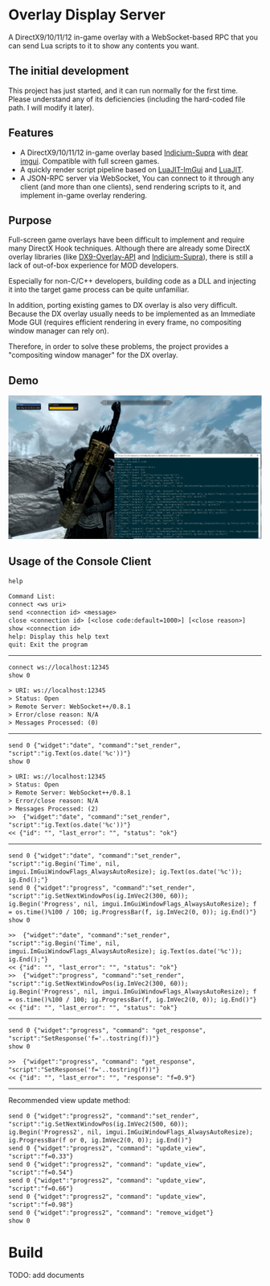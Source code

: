 # Overlay Display Server

A DirectX9/10/11/12 in-game overlay with a WebSocket-based RPC that you can send Lua scripts to it to show any contents you want.


## The initial development

This project has just started, and it can run normally for the first time. Please understand any of its deficiencies (including the hard-coded file path. I will modify it later).


## Features

* A DirectX9/10/11/12 in-game overlay based [Indicium-Supra](https://github.com/nefarius/Indicium-Supra) with [dear imgui](https://github.com/ocornut/imgui). Compatible with full screen games.
* A quickly render script pipeline based on [LuaJIT-ImGui](https://github.com/sonoro1234/LuaJIT-ImGui) and [LuaJIT](http://luajit.org/).
* A JSON-RPC server via WebSocket, You can connect to it through any client (and more than one clients), send rendering scripts to it, and implement in-game overlay rendering.


## Purpose

Full-screen game overlays have been difficult to implement and require many DirectX Hook techniques. Although there are already some DirectX overlay libraries (like [DX9-Overlay-API](https://github.com/agrippa1994/DX9-Overlay-API) and [Indicium-Supra](https://github.com/nefarius/Indicium-Supra)), there is still a lack of out-of-box experience for MOD developers.

Especially for non-C/C++ developers, building code as a DLL and injecting it into the target game process can be quite unfamiliar.

In addition, porting existing games to DX overlay is also very difficult. Because the DX overlay usually needs to be implemented as an Immediate Mode GUI (requires efficient rendering in every frame, no compositing window manager can rely on).

Therefore, in order to solve these problems, the project provides a "compositing window manager" for the DX overlay.


## Demo

![the first running](doc/demo.png)


## Usage of the Console Client

```
help
```
```
Command List:
connect <ws uri>
send <connection id> <message>
close <connection id> [<close code:default=1000>] [<close reason>]
show <connection id>
help: Display this help text
quit: Exit the program
```

--------------------------------------------

```
connect ws://localhost:12345
show 0
```
```
> URI: ws://localhost:12345
> Status: Open
> Remote Server: WebSocket++/0.8.1
> Error/close reason: N/A
> Messages Processed: (0)
```

--------------------------------------------

```
send 0 {"widget":"date", "command":"set_render", "script":"ig.Text(os.date('%c'))"}
show 0
```

```
> URI: ws://localhost:12345
> Status: Open
> Remote Server: WebSocket++/0.8.1
> Error/close reason: N/A
> Messages Processed: (2)
>>  {"widget":"date", "command":"set_render", "script":"ig.Text(os.date('%c'))"}
<< {"id": "", "last_error": "", "status": "ok"}
```

--------------------------------------------

```
send 0 {"widget":"date", "command":"set_render", "script":"ig.Begin('Time', nil, imgui.ImGuiWindowFlags_AlwaysAutoResize); ig.Text(os.date('%c')); ig.End();"}
send 0 {"widget":"progress", "command":"set_render", "script":"ig.SetNextWindowPos(ig.ImVec2(300, 60)); ig.Begin('Progress', nil, imgui.ImGuiWindowFlags_AlwaysAutoResize); f = os.time()%100 / 100; ig.ProgressBar(f, ig.ImVec2(0, 0)); ig.End()"}
show 0
```

```
>>  {"widget":"date", "command":"set_render", "script":"ig.Begin('Time', nil, imgui.ImGuiWindowFlags_AlwaysAutoResize); ig.Text(os.date('%c')); ig.End();"}
<< {"id": "", "last_error": "", "status": "ok"}
>>  {"widget":"progress", "command":"set_render", "script":"ig.SetNextWindowPos(ig.ImVec2(300, 60)); ig.Begin('Progress', nil, imgui.ImGuiWindowFlags_AlwaysAutoResize); f = os.time()%100 / 100; ig.ProgressBar(f, ig.ImVec2(0, 0)); ig.End()"}
<< {"id": "", "last_error": "", "status": "ok"}
```

--------------------------------------------

```
send 0 {"widget":"progress", "command": "get_response", "script":"SetResponse('f='..tostring(f))"}
show 0
```

```
>>  {"widget":"progress", "command": "get_response", "script":"SetResponse('f='..tostring(f))"}
<< {"id": "", "last_error": "", "response": "f=0.9"}
```

--------------------------------------------

Recommended view update method:

```
send 0 {"widget":"progress2", "command":"set_render", "script":"ig.SetNextWindowPos(ig.ImVec2(500, 60)); ig.Begin('Progress2', nil, imgui.ImGuiWindowFlags_AlwaysAutoResize); ig.ProgressBar(f or 0, ig.ImVec2(0, 0)); ig.End()"}
send 0 {"widget":"progress2", "command": "update_view", "script":"f=0.33"}
send 0 {"widget":"progress2", "command": "update_view", "script":"f=0.54"}
send 0 {"widget":"progress2", "command": "update_view", "script":"f=0.66"}
send 0 {"widget":"progress2", "command": "update_view", "script":"f=0.98"}
send 0 {"widget":"progress2", "command": "remove_widget"}
show 0
```


# Build

TODO: add documents
